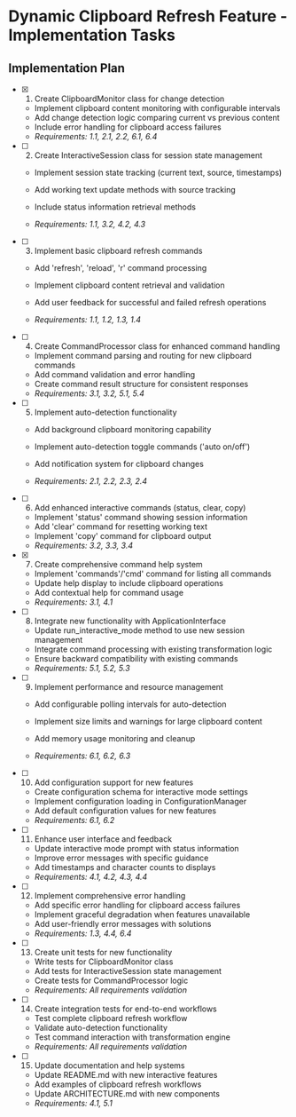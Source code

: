 # Dynamic Clipboard Refresh Feature - Implementation Tasks

## Implementation Plan

- [x] 1. Create ClipboardMonitor class for change detection


  - Implement clipboard content monitoring with configurable intervals
  - Add change detection logic comparing current vs previous content
  - Include error handling for clipboard access failures
  - _Requirements: 1.1, 2.1, 2.2, 6.1, 6.4_



- [ ] 2. Create InteractiveSession class for session state management
  - Implement session state tracking (current text, source, timestamps)
  - Add working text update methods with source tracking

  - Include status information retrieval methods
  - _Requirements: 1.1, 3.2, 4.2, 4.3_

- [ ] 3. Implement basic clipboard refresh commands
  - Add 'refresh', 'reload', 'r' command processing
  - Implement clipboard content retrieval and validation


  - Add user feedback for successful and failed refresh operations
  - _Requirements: 1.1, 1.2, 1.3, 1.4_


- [ ] 4. Create CommandProcessor class for enhanced command handling
  - Implement command parsing and routing for new clipboard commands
  - Add command validation and error handling
  - Create command result structure for consistent responses
  - _Requirements: 3.1, 3.2, 5.1, 5.4_


- [ ] 5. Implement auto-detection functionality
  - Add background clipboard monitoring capability
  - Implement auto-detection toggle commands ('auto on/off')
  - Add notification system for clipboard changes

  - _Requirements: 2.1, 2.2, 2.3, 2.4_

- [ ] 6. Add enhanced interactive commands (status, clear, copy)
  - Implement 'status' command showing session information
  - Add 'clear' command for resetting working text
  - Implement 'copy' command for clipboard output
  - _Requirements: 3.2, 3.3, 3.4_

- [x] 7. Create comprehensive command help system



  - Implement 'commands'/'cmd' command for listing all commands
  - Update help display to include clipboard operations
  - Add contextual help for command usage
  - _Requirements: 3.1, 4.1_


- [ ] 8. Integrate new functionality with ApplicationInterface
  - Update run_interactive_mode method to use new session management
  - Integrate command processing with existing transformation logic
  - Ensure backward compatibility with existing commands
  - _Requirements: 5.1, 5.2, 5.3_


- [ ] 9. Implement performance and resource management
  - Add configurable polling intervals for auto-detection
  - Implement size limits and warnings for large clipboard content
  - Add memory usage monitoring and cleanup


  - _Requirements: 6.1, 6.2, 6.3_

- [ ] 10. Add configuration support for new features
  - Create configuration schema for interactive mode settings
  - Implement configuration loading in ConfigurationManager
  - Add default configuration values for new features
  - _Requirements: 6.1, 6.2_

- [ ] 11. Enhance user interface and feedback
  - Update interactive mode prompt with status information
  - Improve error messages with specific guidance
  - Add timestamps and character counts to displays
  - _Requirements: 4.1, 4.2, 4.3, 4.4_

- [ ] 12. Implement comprehensive error handling
  - Add specific error handling for clipboard access failures
  - Implement graceful degradation when features unavailable
  - Add user-friendly error messages with solutions
  - _Requirements: 1.3, 4.4, 6.4_

- [ ] 13. Create unit tests for new functionality
  - Write tests for ClipboardMonitor class
  - Add tests for InteractiveSession state management
  - Create tests for CommandProcessor logic
  - _Requirements: All requirements validation_

- [ ] 14. Create integration tests for end-to-end workflows
  - Test complete clipboard refresh workflow
  - Validate auto-detection functionality
  - Test command interaction with transformation engine
  - _Requirements: All requirements validation_

- [ ] 15. Update documentation and help systems
  - Update README.md with new interactive features
  - Add examples of clipboard refresh workflows
  - Update ARCHITECTURE.md with new components
  - _Requirements: 4.1, 5.1_